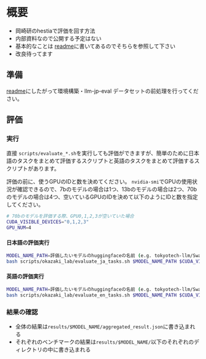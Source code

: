 # 概要

- 岡崎研のhestiaで評価を回す方法
- 内部資料なので公開する予定はない
- 基本的なことは [readme](README.md)に書いてあるのでそちらを参照して下さい
- 改良待ってます

## 準備

[readme](README.md)にしたがって環境構築・llm-jp-eval データセットの前処理を行ってください。

## 評価

### 実行

直接 `scripts/evaluate_*.sh`を実行しても評価ができますが、簡単のために日本語のタスクをまとめて評価するスクリプトと英語のタスクをまとめて評価するスクリプトがあります。

評価の前に、使うGPUのIDと数を決めてください。 `nvidia-smi`でGPUの使用状況が確認できるので、7bのモデルの場合は1つ、13bのモデルの場合は2つ、70bのモデルの場合は4つ、空いているGPUのIDを決めて以下のようにIDと数を指定してください。

```bash
# 70bのモデルを評価する際、GPU0,1,2,3が空いていた場合
CUDA_VISIBLE_DEVICES="0,1,2,3"
GPU_NUM=4
```

#### 日本語の評価実行

```bash
MODEL_NAME_PATH=評価したいモデルのhuggingfaceの名前 (e.g. tokyotech-llm/Swallow-7b-instruct-v0.1)
bash scripts/okazaki_lab/evaluate_ja_tasks.sh $MODEL_NAME_PATH $CUDA_VISIBLE_DEVICES $GPU_NUM
```

#### 英語の評価実行

```bash
MODEL_NAME_PATH=評価したいモデルのhuggingfaceの名前 (e.g. tokyotech-llm/Swallow-7b-instruct-v0.1)
bash scripts/okazaki_lab/evaluate_en_tasks.sh $MODEL_NAME_PATH $CUDA_VISIBLE_DEVICES $GPU_NUM
```

### 結果の確認

- 全体の結果は`results/$MODEL_NAME/aggregated_result.json`に書き込まれる
- それぞれのベンチマークの結果は`results/$MODEL_NAME/`以下のそれぞれのディレクトリの中に書き込まれる
